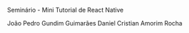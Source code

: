 Seminário - Mini Tutorial de React Native

João Pedro Gundim Guimarães
Daniel Cristian Amorim Rocha
